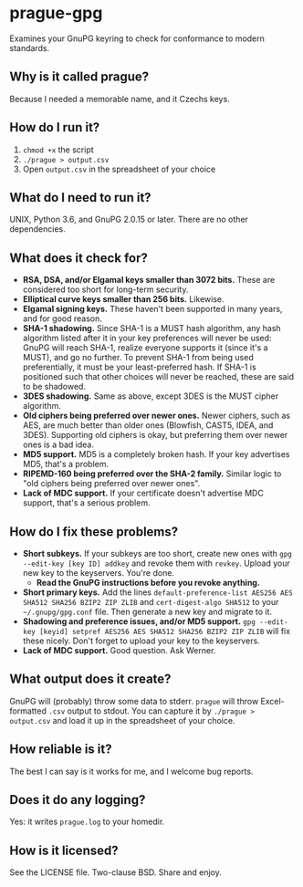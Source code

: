 # prague-gpg

Examines your GnuPG keyring to check for conformance to modern standards.

## Why is it called prague?

Because I needed a memorable name, and it Czechs keys.

## How do I run it?

1. `chmod +x` the script
2. `./prague > output.csv`
3. Open `output.csv` in the spreadsheet of your choice

## What do I need to run it?

UNIX, Python 3.6, and GnuPG 2.0.15 or later.  There are no other dependencies.

## What does it check for?

- **RSA, DSA, and/or Elgamal keys smaller than 3072 bits.**  These are considered too short for long-term security.
- **Elliptical curve keys smaller than 256 bits.**  Likewise.
- **Elgamal signing keys.**  These haven't been supported in many years, and for good reason.
- **SHA-1 shadowing.** Since SHA-1 is a MUST hash algorithm, any hash algorithm listed after it in your key preferences will never be used: GnuPG will reach SHA-1, realize everyone supports it (since it's a MUST), and go no further.  To prevent SHA-1 from being used preferentially, it must be your least-preferred hash.  If SHA-1 is positioned such that other choices will never be reached, these are said to be shadowed.
- **3DES shadowing.** Same as above, except 3DES is the MUST cipher algorithm.
- **Old ciphers being preferred over newer ones.**  Newer ciphers, such as AES, are much better than older ones (Blowfish, CAST5, IDEA, and 3DES).  Supporting old ciphers is okay, but preferring them over newer ones is a bad idea.
- **MD5 support.**  MD5 is a completely broken hash.  If your key advertises MD5, that's a problem.
- **RIPEMD-160 being preferred over the SHA-2 family.**  Similar logic to "old ciphers being preferred over newer ones".
- **Lack of MDC support.**  If your certificate doesn't advertise MDC support, that's a serious problem.

## How do I fix these problems?

- **Short subkeys.** If your subkeys are too short, create new ones with `gpg --edit-key [key ID] addkey` and revoke them with `revkey`.  Upload your new key to the keyservers.  You're done.
  - **Read the GnuPG instructions before you revoke anything.**
- **Short primary keys.**  Add the lines `default-preference-list AES256 AES SHA512 SHA256 BZIP2 ZIP ZLIB` and `cert-digest-algo SHA512` to your `~/.gnupg/gpg.conf` file.  Then generate a new key and migrate to it.
- **Shadowing and preference issues, and/or MD5 support.** `gpg --edit-key [keyid] setpref AES256 AES SHA512 SHA256 BZIP2 ZIP ZLIB` will fix these nicely.  Don't forget to upload your key to the keyservers.
- **Lack of MDC support.**  Good question. Ask Werner.

## What output does it create?

GnuPG will (probably) throw some data to stderr.  `prague` will throw Excel-formatted `.csv` output to stdout.  You can capture it by `./prague > output.csv` and load it up in the spreadsheet of your choice.

## How reliable is it?

The best I can say is it works for me, and I welcome bug reports.

## Does it do any logging?

Yes: it writes `prague.log` to your homedir.

## How is it licensed?

See the LICENSE file.  Two-clause BSD.  Share and enjoy.
